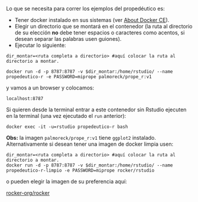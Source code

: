 
Lo que se necesita para correr los ejemplos del propedéutico es:

* Tener docker instalado en sus sistemas (ver [About Docker CE](https://docs.docker.com/install/)).
* Elegir un directorio que se montará en el contenedor (la ruta al directorio de su elección **no** debe tener espacios o caracteres como acentos, si desean separar las palabras usen guiones).
* Ejecutar lo siguiente:


```
dir_montar=<ruta completa a directorio> #aquí colocar la ruta al directorio a montar.

docker run -d -p 8787:8787 -v $dir_montar:/home/rstudio/ --name propedeutico-r -e PASSWORD=miprope palmoreck/prope_r:v1
```

y vamos a un browser y colocamos:

```
localhost:8787
```

Si quieren desde la terminal entrar a este contenedor sin Rstudio ejecuten en la terminal (una vez ejecutado el `run` anterior):


```
docker exec -it -u=rstudio propedeutico-r bash
```

**Obs:** la imagen `palmoreck/prope_r:v1` tiene `ggplot2` instalado. Alternativamente si desean tener una imagen de docker limpia usen:

```
dir_montar=<ruta completa a directorio> #aquí colocar la ruta al directorio a montar.
docker run -d -p 8787:8787 -v $dir_montar:/home/rstudio/ --name propedeutico-r-limpio -e PASSWORD=miprope rocker/rstudio
```

o pueden elegir la imagen de su preferencia aquí:

[rocker-org/rocker](https://github.com/rocker-org/rocker)
